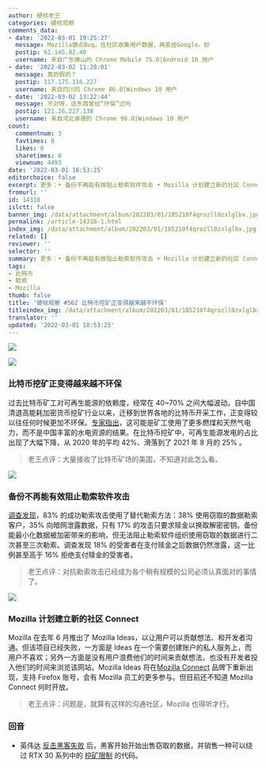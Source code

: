 ```yaml
---
author: 硬核老王
categories: 硬核观察
comments_data:
- date: '2022-03-01 19:25:27'
  message: Mozilla做点Bug，在社区收集用户数据，再卖给Google。妙
  postip: 61.145.82.40
  username: 来自广东佛山的 Chrome Mobile 75.0|Android 10 用户
- date: '2022-03-02 11:28:01'
  message: 真的假的？
  postip: 117.175.116.227
  username: 来自四川的 Chrome 86.0|Windows 10 用户
- date: '2022-03-02 13:22:44'
  message: 不对呀，这东西曾经“环保”过吗
  postip: 121.26.227.138
  username: 来自河北承德的 Chrome 98.0|Windows 10 用户
count:
  commentnum: 3
  favtimes: 0
  likes: 0
  sharetimes: 0
  viewnum: 4493
date: '2022-03-01 18:53:25'
editorchoice: false
excerpt: 更多：• 备份不再能有效阻止勒索软件攻击 • Mozilla 计划建立新的社区 Connect
fromurl: ''
id: 14318
islctt: false
banner_img: /data/attachment/album/202203/01/185210f4qrozll0zxlglbx.jpg
permalink: /article-14318-1.html
index_img: /data/attachment/album/202203/01/185210f4qrozll0zxlglbx.jpg
related: []
reviewer: ''
selector: ''
summary: 更多：• 备份不再能有效阻止勒索软件攻击 • Mozilla 计划建立新的社区 Connect
tags:
- 比特币
- 勒索
- Mozilla
thumb: false
title: '硬核观察 #562 比特币挖矿正变得越来越不环保'
titleindex_img: /data/attachment/album/202203/01/185210f4qrozll0zxlglbx.jpg
translator: ''
updated: '2022-03-01 18:53:25'
---
```


![](/data/attachment/album/202203/01/185210f4qrozll0zxlglbx.jpg)


![](/data/attachment/album/202203/01/185221e9g7hxxf7dxargpz.jpg)


### 比特币挖矿正变得越来越不环保


过去比特币矿工对可再生能源的依赖度，经常在 40~70% 之间大幅波动。自中国清退高能耗加密货币挖矿行业以来，迁移到世界各地的比特币开采工作，正变得较以往任何时候更加不环保。[专家指出](https://www.cell.com/joule/fulltext/S2542-4351(22)00086-1)，这可能是矿工使用了更多燃煤和天然气电力，而不是中国丰富的水电资源的结果。在比特币挖矿中，可再生能源发电的占比出现了大幅下降，从 2020 年的平均 42%、滑落到了 2021 年 8 月的 25% 。



> 
> 老王点评：大量接收了比特币矿场的美国，不知道对此怎么看。
> 
> 
> 


![](/data/attachment/album/202203/01/185241cbydtjj6k9cgr0yo.jpg)


### 备份不再能有效阻止勒索软件攻击


[调查发现](https://www.computerweekly.com/news/252513735/Backups-no-longer-effective-for-stopping-ransomware-attacks)，83% 的成功勒索攻击使用了替代勒索方法：38% 使用窃取的数据勒索客户，35% 向暗网泄露数据，只有 17% 的攻击只要求赎金以换取解密密钥。备份能最小化数据被加密带来的影响，但无法阻止勒索软件组织使用窃取的数据进行二次甚至三次勒索。调查发现 18% 的受害者在支付赎金之后数据仍然泄露，这一比例甚至高于 16% 拒绝支付赎金的受害者。



> 
> 老王点评：对抗勒索攻击已经成为各个稍有规模的公司必须认真面对的事情了。
> 
> 
> 


![](/data/attachment/album/202203/01/185259thavuak4ekazkv4u.jpg)


### Mozilla 计划建立新的社区 Connect


Mozilla 在去年 6 月推出了 Mozilla Ideas，以让用户可以贡献想法、和开发者沟通。但该项目已经失败，一方面是 Ideas 在一个需要创建账户的私人服务上，而用户不喜欢；另外一方面是没有用户浪费他们的时间来贡献想法，也没有开发者投入他们的时间来浏览该网站。Mozilla Ideas 将在[Mozilla Connect](https://voonze.com/mozilla-ideas-closes-its-doors-but-the-mozilla-idea-persists/) 品牌下重新出现，支持 Firefox 账号，会有 Mozilla 员工的更多参与。但目前还不知道 Mozilla Connect 何时开放。



> 
> 老王点评：问题是，就算有这样的沟通社区，Mozilla 也得听才行。
> 
> 
> 


### 回音


* 英伟达 [反击黑客失败](/article-14312-1.html) 后，黑客开始开始出售窃取的数据，并销售一种可以绕过 RTX 30 系列中的 [挖矿限制](https://www.bleepingcomputer.com/news/security/hackers-to-nvidia-remove-mining-cap-or-we-leak-hardware-data/) 的代码。